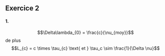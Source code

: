 ## Exercice 2
#### 1.
$$\Delta\lambda_{0} = \frac{c}{\nu_{moy}}$$
de plus
$$L_{c} = c \times \tau_{c} \text{ et } \tau_c \sim \frac{1}{\Delta \nu}$$
